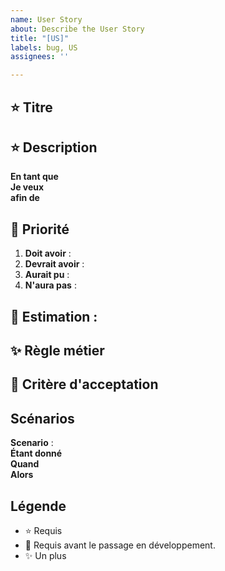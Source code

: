 ```yaml
---
name: User Story
about: Describe the User Story
title: "[US]"
labels: bug, US
assignees: ''

---
```


## :star: Titre

## :star: Description

**En tant que**  
**Je veux**  
**afin de**  

## :star2: Priorité

1. **Doit avoir** :
2. **Devrait avoir** :
3. **Aurait pu** :
4. **N'aura pas** :

## :star2: **Estimation :**

## :sparkles: Règle métier

## :star2: Critère d'acceptation

## Scénarios

**Scenario** :  
**Étant donné**  
**Quand**  
**Alors**

## Légende

- :star:  Requis
- :star2: Requis avant le passage en développement.
- :sparkles: Un plus
